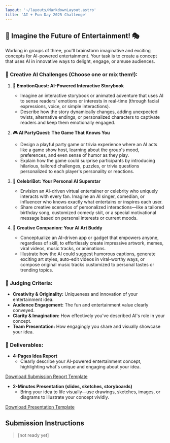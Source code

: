 ```yaml
---
layout: '~/layouts/MarkdownLayout.astro'
title: 'AI + Fun Day 2025 Challenge'
---
```


## 🎉 Imagine the Future of Entertainment! 🎭


Working in groups of three, you'll brainstorm imaginative and exciting concepts for AI-powered entertainment. Your task is to create a concept that uses AI in innovative ways to delight, engage, or amuse audiences.

### 🚀 Creative AI Challenges (Choose one or mix them!):

1.  **📖 EmotionQuest: AI-Powered Interactive Storybook**
    *   Imagine an interactive storybook or animated adventure that uses AI to sense readers' emotions or interests in real-time (through facial expressions, voice, or simple interactions).
    *   Describe how the story dynamically changes, adding unexpected twists, alternative endings, or personalized characters to captivate readers and keep them emotionally engaged.

2.  **🎮 AI PartyQuest: The Game That Knows You**
    *   Design a playful party game or trivia experience where an AI acts like a game show host, learning about the group's mood, preferences, and even sense of humor as they play.
    *   Explain how the game could surprise participants by introducing hilarious, tailored challenges, puzzles, or trivia questions personalized to each player's personality or reactions.

3.  **🎤 CelebriBot: Your Personal AI Superstar**
    *   Envision an AI-driven virtual entertainer or celebrity who uniquely interacts with every fan. Imagine an AI singer, comedian, or influencer who knows exactly what entertains or inspires each user.
    *   Share creative scenarios of personalized interactions—like a tailored birthday song, customized comedy skit, or a special motivational message based on personal interests or current moods.

4.  **🎨 Creative Companion: Your AI Art Buddy**
    *   Conceptualize an AI-driven app or gadget that empowers anyone, regardless of skill, to effortlessly create impressive artwork, memes, viral videos, music tracks, or animations.
    *   Illustrate how the AI could suggest humorous captions, generate exciting art styles, auto-edit videos in viral-worthy ways, or compose original music tracks customized to personal tastes or trending topics.


### 🌟 Judging Criteria:

*   **Creativity & Originality:** Uniqueness and innovation of your entertainment idea.
*   **Audience Engagement:** The fun and entertainment value clearly conveyed.
*   **Clarity & Imagination:** How effectively you've described AI's role in your concept.
*   **Team Presentation:** How engagingly you share and visually showcase your idea.


### 🎯 Deliverables:

*   **4-Pages Idea Report**
    *   Clearly describe your AI-powered entertainment concept, highlighting what's unique and engaging about your idea.

<a href="src/assets/docs/GroupX_Report.docx" download target="_blank">Download Submission Report Template</a>


*   **2-Minutes Presentation (slides, sketches, storyboards)**
    *   Bring your idea to life visually—use drawings, sketches, images, or diagrams to illustrate your concept vividly.

<a href="src/assets/docs/GroupX_Presentation.pptx" download target="_blank">Download Presentation Template</a>


## Submission Instructions

> [not ready yet]


